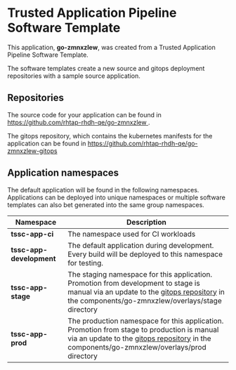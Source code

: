 # Trusted Application Pipeline Software Template

This application, **go-zmnxzlew**, was created from a Trusted Application Pipeline Software Template.

The software templates create a new source and gitops deployment repositories with a sample source application. 

## Repositories

The source code for your application can be found in [https://github.com/rhtap-rhdh-qe/go-zmnxzlew ](https://github.com/rhtap-rhdh-qe/go-zmnxzlew ).
 
The gitops repository, which contains the kubernetes manifests for the application can be found in 
[https://github.com/rhtap-rhdh-qe/go-zmnxzlew-gitops ](https://github.com/rhtap-rhdh-qe/go-zmnxzlew-gitops ) 

## Application namespaces 

The default application will be found in the following namespaces. Applications can be deployed into unique namespaces or multiple software templates can also bet generated into the same group namespaces.  

|  Namespace   |  Description   |  
| -------- | -------- |
| **tssc-app-ci** | The namespace used for CI workloads |
| **tssc-app-development** | The default application during development. Every build will be deployed to this namespace for testing. |
| **tssc-app-stage** | The staging namespace for this application. Promotion from development to stage is manual via an update to the [gitops repository](https://github.com/rhtap-rhdh-qe/go-zmnxzlew-gitops ) in the components/go-zmnxzlew/overlays/stage directory |
| **tssc-app-prod** | The production namespace for this application. Promotion from stage to production is manual via an update to the [gitops repository](https://github.com/rhtap-rhdh-qe/go-zmnxzlew-gitops ) in the components/go-zmnxzlew/overlays/prod directory |